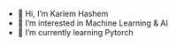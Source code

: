 - 👋 Hi, I’m Kariem Hashem
- 👀 I’m interested in Machine Learning & AI
- 🌱 I’m currently learning Pytorch


<!---
kariemhashem50/kariemhashem50 is a ✨ special ✨ repository because its `README.md` (this file) appears on your GitHub profile.
You can click the Preview link to take a look at your changes.
--->
